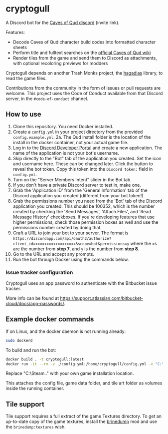 # cryptogull
A Discord bot for the [Caves of Qud
discord](https://discordapp.com/invite/cavesofqud) (invite link).

Features:
 * Decode Caves of Qud character build codes into formatted character sheets
 * Perform title and fulltext searches on the [official Caves of Qud
   wiki](https://wiki.cavesofqud.com/)
 * Render tiles from the game and send them to Discord as attachments, with
   optional recoloring previews for modders

Cryptogull depends on another Trash Monks project, the
[hagadias](https://github.com/TrashMonks/hagadias) library, to read the game
files.

Contributions from the community in the form of issues or pull requests are
welcome. This project uses the Code of Conduct available from that Discord
server, in the `#code-of-conduct` channel.

## How to use
1. Clone this repository. You need Docker installed.
2. Create a `config.yml` in your project directory from the provided
   `config.example.yml`.
   2a. The Qud install folder is the location of the install in the docker
       container, not your actual game file.
3. Log in to the [Discord Developer
   Portal](https://discordapp.com/developers/applications/) and create a new
   application. The name of the application is not your bot's username.
4. Skip directly to the "Bot" tab of the application you created. Set the icon
   and username here. These can be changed later. Click the button to reveal the
   bot token. Copy this token into the `Discord token:` field in `config.yml`.
5. Turn on the "Server Members Intent" slider in the Bot tab.
6. If you don't have a private Discord server to test in, make one.
7. Grab the 'Application ID' from the 'General Information' tab of the Discord
   application you created (different from your bot token!)
8. Grab the permissions number you need from the 'Bot' tab of the Discord
   application you created. This should be 100352, which is the number created
   by checking the 'Send Messages', 'Attach Files', and 'Read Message History'
   checkboxes. If you're developing features that use higher permissions, check
   those permission boxes as well and use the permissions number created by
   doing that.
9. Craft a URL to join your bot to your server. The format is
   `https://discordapp.com/api/oauth2/authorize?client_id=xxxxxxxxxxxxxxxxxx&scope=bot&permissions=y`
   where the `x`s are the number from **step 7**, and `y` is the number from
   **step 8**.
10. Go to the URL and accept any prompts.
11. Run the bot through Docker using the commands below.

### Issue tracker configuration
Cryptogull uses an app password to authenticate with the Bitbucket issue tracker.

More info can be found at https://support.atlassian.com/bitbucket-cloud/docs/app-passwords/.

## Example docker commands
If on Linux, and the docker daemon is not running already:

```bash
sudo dockerd
```

To build and run the bot:

```bash
docker build . -t cryptogull:latest
docker run -it --rm -v ./config.yml:/home/cryptogull/config.yml -v "C:\Steam\steamapps\common\Caves of Qud":"/home/cryptogull/Caves of Qud" -v ./Textures:/home/cryptogull/Textures --name cryptogull cryptogull:latest
```
Replace "C:\Steam\.." with your own game installation location.

This attaches the config file, game data folder, and tile art folder as volumes
inside the running container.

## Tile support
Tile support requires a full extract of the game Textures directory. To get an
up-to-date copy of the game textures, install the
[brinedump](https://github.com/TrashMonks/brinedump) mod and use the
`brinedump:textures` wish.
